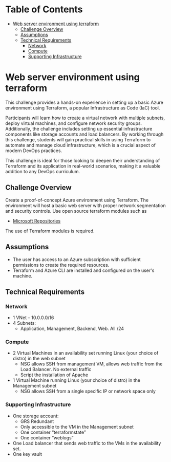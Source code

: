 <!-- TOC --><a name="table-of-contents"></a>
# Table of Contents


- [Web server environment using terraform](#web-server-environment-using-terraform)
   * [Challenge Overview](#challenge-overview)
   * [Assumptions](#assumptions)
   * [Technical Requirements](#technical-requirements)
      + [Network](#network)
      + [Compute](#compute)
      + [Supporting Infrastructure](#supporting-infrastructure)

<!-- TOC end -->

<!-- TOC --><a name="web-server-environment-using-terraform"></a>
# Web server environment using terraform
This challenge provides a hands-on experience in setting up a basic Azure environment using Terraform, a popular Infrastructure as Code (IaC) tool.

Participants will learn how to create a virtual network with multiple subnets, deploy virtual machines, and configure network security groups. Additionally, the challenge includes setting up essential infrastructure components like storage accounts and load balancers. By working through this challenge, students will gain practical skills in using Terraform to automate and manage cloud infrastructure, which is a crucial aspect of modern DevOps practices.

This challenge is ideal for those looking to deepen their understanding of Terraform and its application in real-world scenarios, making it a valuable addition to any DevOps curriculum.

<!-- TOC --><a name="challenge-overview"></a>
## Challenge Overview

Create a proof-of-concept Azure environment using Terraform. The environment will host a basic web server with proper network segmentation and security controls. Use open source terraform modules such as
 
- [Microsoft Repositories](https://github.com/orgs/Azure/repositories?q=terraform-azurerm)  

 The use of Terraform modules is required.


<!-- TOC --><a name="assumptions"></a>
## Assumptions
- The user has access to an Azure subscription with sufficient permissions to create the required resources.
- Terraform and Azure CLI are installed and configured on the user's machine.


<!-- TOC --><a name="technical-requirements"></a>
## Technical Requirements

<!-- TOC --><a name="network"></a>
### Network

- 1 VNet – 10.0.0.0/16
- 4 Subnets:
    - Application, Management, Backend, Web. All /24

<!-- TOC --><a name="compute"></a>
### Compute

- 2 Virtual Machines in an availability set running Linux (your choice of distro) in the web subnet
    - NSG allows SSH from management VM, allows web traffic from the Load Balancer. No external traffic
    - Script the installation of Apache
- 1 Virtual Machine running Linux (your choice of distro) in the Management subnet
    - NSG allows SSH from a single specific IP or network space only

<!-- TOC --><a name="supporting-infrastructure"></a>
### Supporting Infrastructure

- One storage account:
    - GRS Redundant
    - Only accessible to the VM in the Management subnet
    - One container “terraformstate”
    - One container “weblogs”
- One Load balancer that sends web traffic to the VMs in the availability set.
- One key vault